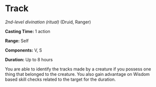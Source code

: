 # Track
*2nd-level divination (ritual)* (Druid, Ranger)

**Casting Time:** 1 action

**Range:** Self

**Components:** V, S

**Duration:** Up to 8 hours

You are able to identify the tracks made by a creature if you possess one thing that belonged to the creature. You also gain advantage on Wisdom based skill checks related to the target for the duration.

